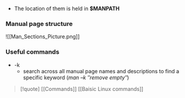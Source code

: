 
- The location of them is held in **$MANPATH**
### Manual page structure 
![[Man_Sections_Picture.png]]


### Useful commands
- -k 
	-  search across all manual page names and descriptions to find a specific keyword (*man –k ″remove empty″*)




>[!quote] [[Commands]]  [[Baisic Linux commands]]